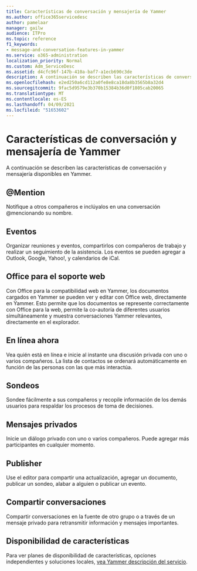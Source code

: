 ```yaml
---
title: Características de conversación y mensajería de Yammer
ms.author: office365servicedesc
author: pamelaar
manager: gailw
audience: ITPro
ms.topic: reference
f1_keywords:
- message-and-conversation-features-in-yammer
ms.service: o365-administration
localization_priority: Normal
ms.custom: Adm_ServiceDesc
ms.assetid: d4cfc96f-147b-410a-baf7-a1ecb690c3de
description: A continuación se describen las características de conversación y mensajería disponibles en Yammer.
ms.openlocfilehash: e2ed250a6cd112a0fe8e8ca18da8b3565b8a32d4
ms.sourcegitcommit: 9fac5d9579e3b370b15384b36d0f1805cab20065
ms.translationtype: MT
ms.contentlocale: es-ES
ms.lasthandoff: 04/09/2021
ms.locfileid: "51653602"
---
```

# <a name="message-and-conversation-features-in-yammer"></a>Características de conversación y mensajería de Yammer

A continuación se describen las características de conversación y mensajería disponibles en Yammer.
  
## <a name="mention"></a>@Mention

Notifique a otros compañeros e inclúyalos en una conversación @mencionando su nombre.

## <a name="events"></a>Eventos

Organizar reuniones y eventos, compartirlos con compañeros de trabajo y realizar un seguimiento de la asistencia. Los eventos se pueden agregar a Outlook, Google, Yahoo!, y calendarios de iCal.
  
## <a name="office-for-the-web-support"></a>Office para el soporte web

Con Office para la compatibilidad web en Yammer, los documentos cargados en Yammer se pueden ver y editar con Office web, directamente en Yammer. Esto permite que los documentos se represente correctamente con Office para la web, permite la co-autoría de diferentes usuarios simultáneamente y muestra conversaciones Yammer relevantes, directamente en el explorador.

## <a name="online-now"></a>En línea ahora

Vea quién está en línea e inicie al instante una discusión privada con uno o varios compañeros. La lista de contactos se ordenará automáticamente en función de las personas con las que más interactúa.

## <a name="polls"></a>Sondeos

Sondee fácilmente a sus compañeros y recopile información de los demás usuarios para respaldar los procesos de toma de decisiones.
  
## <a name="private-messages"></a>Mensajes privados

Inicie un diálogo privado con uno o varios compañeros. Puede agregar más participantes en cualquier momento.

## <a name="publisher"></a>Publisher

Use el editor para compartir una actualización, agregar un documento, publicar un sondeo, alabar a alguien o publicar un evento.
    
## <a name="share-conversations"></a>Compartir conversaciones

Compartir conversaciones en la fuente de otro grupo o a través de un mensaje privado para retransmitir información y mensajes importantes.
  
## <a name="feature-availability"></a>Disponibilidad de características

Para ver planes de disponibilidad de características, opciones independientes y soluciones locales, [vea Yammer descripción del servicio](yammer-service-description.md).
  